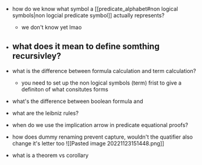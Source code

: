 - how do we know what symbol a [[predicate_alphabet#non logical symbols|non logcial predicate symbol]] actually represents?
	- we don't know yet lmao
- what does it mean to define somthing recursivley?
	- 
- what is the difference between formula calculation and term calculation?
	- you need to set up the non logical symbols (term) frist to give a definiton of what consitutes forms
- what's the difference between boolean formula and

- what are the leibniz rules?

- when do we use the implication arrow in predicate equational proofs?

- how does dummy renaming prevent capture, wouldn't the quatifier also change it's letter too ![[Pasted image 20221123151448.png]]
- what is a theorem vs corollary